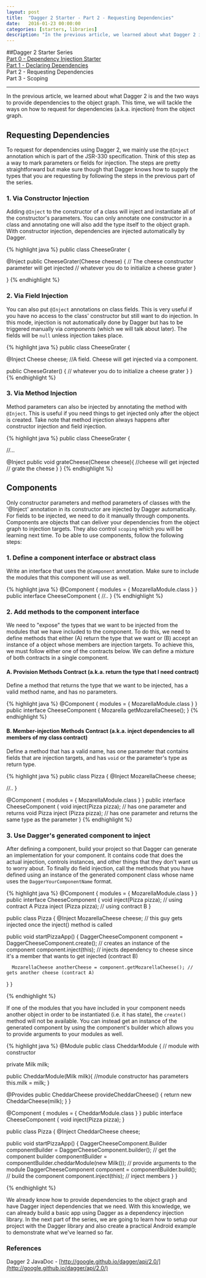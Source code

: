 ```yaml
---
layout: post
title:  "Dagger 2 Starter - Part 2 - Requesting Dependencies"
date:   2016-01-23 00:00:00
categories: [starters, libraries]
description: "In the previous article, we learned about what Dagger 2 is and the two ways to provide dependencies to the object graph. This time, we will tackle the ways on how to request for dependencies (a.k.a. injection) from the object graph."
---
```


##Dagger 2 Starter Series   
[Part 0 - Dependency Injection Starter](http://androidnotes.github.io/starters/patterns/2016/01/16/dependency-injection-starter.html)   
[Part 1 - Declaring Dependencies](http://localhost:4000/starters/libraries/2016/01/17/dagger-2-starter-part-1.html)   
Part 2 - Requesting Dependencies   
Part 3 - Scoping   

_____________________________________________

In the previous article, we learned about what Dagger 2 is and the two ways to provide dependencies to the object graph. This time, we will tackle the ways on how to request for dependencies (a.k.a. injection) from the object graph.

## Requesting Dependencies
To request for dependencies using Dagger 2, we mainly use the `@Inject` annotation which is part of the JSR-330 specification. Think of this step as a way to mark parameters or fields for injection. The steps are pretty straightforward but make sure though that Dagger knows how to supply the types that you are requesting by following the steps in the previous part of the series.

### 1. Via Constructor Injection
Adding `@Inject` to the constructor of a class will inject and instantiate all of the constructor's parameters. You can only annotate one constructor in a class and annotating one will also add the type itself to the object graph. With constructor injection, dependencies are injected automatically by Dagger.

{% highlight java %}
public class CheeseGrater {

  @Inject
  public CheeseGrater(Cheese cheese) { // The cheese constructor parameter will get injected
    // whatever you do to initialize a cheese grater
  }
  
}
{% endhighlight %}

### 2. Via Field Injection
You can also put `@Inject` annotations on class fields. This is very useful if you have no access to the class' constructor but still want to do injection. In this mode, injection is not automatically done by Dagger but has to be triggered manually via *components* (which we will talk about later). The fields will be `null` unless injection takes place.

{% highlight java %}
public class CheeseGrater {

  @Inject
  Cheese cheese; //A field. Cheese will get injected via a component.

  public CheeseGrater() {
    // whatever you do to initialize a cheese grater
  }
}
{% endhighlight %}

### 3. Via Method Injection
Method parameters can also be injected by annotating the method with `@Inject`. This is useful if you need things to get injected only after the object is created. Take note that method injection always happens after constructor injection and field injection.

{% highlight java %}
public class CheeseGrater {

  //...

  @Inject
  public void grateCheese(Cheese cheese){ //cheese will get injected
    // grate the cheese
  }
}
{% endhighlight %}

## Components

Only constructor parameters and method parameters of classes with the '@Inject' annotation in its constructor are injected by Dagger automatically. For fields to be injected, we need to do it manually through components. Components are objects that can deliver your dependencies from the object graph to injection targets. They also control `scoping` which you will be learning next time. To be able to use components, follow the following steps:

### 1. Define a component interface or abstract class
Write an interface that uses the `@Component` annotation. Make sure to include the modules that this component will use as well.

{% highlight java %}
@Component {
  modules = {
    MozarellaModule.class
  }
}
public interface CheeseComponent {
  //..
}
{% endhighlight %}

### 2. Add methods to the component interface
We need to "expose" the types that we want to be injected from the modules that we have included to the component. To do this, we need to define methods that either (A) return the type that we want or (B) accept an instance of a object whose members are injection targets. To achieve this, we must follow either one of the contracts below. We can define a mixture of both contracts in a single component.

#### A. Provision Methods Contract (a.k.a. return the type that I need contract)
Define a method that returns the type that we want to be injected, has a valid method name, and has no parameters.

{% highlight java %}
@Component {
  modules = {
    MozarellaModule.class
  }
}
public interface CheeseComponent {
  Mozarella getMozarellaCheese();
}
{% endhighlight %}

#### B. Member-injection Methods Contract (a.k.a. inject dependencies to all members of my class contract)
Define a method that has a valid name, has one parameter that contains fields that are injection targets, and has `void` or the parameter's type as return type.

{% highlight java %}
public class Pizza {
  @Inject
  MozarellaCheese cheese;

  //..
}

@Component {
  modules = {
    MozarellaModule.class
  }
}
public interface CheeseComponent {
  void inject(Pizza pizza); // has one parameter and returns void
  Pizza inject (Pizza pizza); // has one parameter and returns the same type as the parameter
}
{% endhighlight %}

### 3. Use Dagger's generated component to inject
After defining a component, build your project so that Dagger can generate an implementation for your component. It contains code that does the actual injection, controls instances, and other things that they don't want us to worry about. To finally do field injection, call the methods that you have defined using an instance of the generated component class whose name uses the `DaggerYourComponentName` format.

{% highlight java %}
@Component {
  modules = {
    MozarellaModule.class
  }
}
public interface CheeseComponent {
  void inject(Pizza pizza); // using contract A
  Pizza inject (Pizza pizza); // using contract B
}

public class Pizza {
  @Inject
  MozarellaCheese cheese; // this guy gets injected once the inject() method is called

  public void startPizzaApp() {
      DaggerCheeseComponent component = DaggerCheeseComponent.create(); // creates an instance of the component
      component.inject(this); // injects dependency to cheese since it's a member that wants to get injected (contract B)

      MozarellaCheese anotherCheese = component.getMozarellaCheese(); // gets another cheese (contract A)
  }
}

{% endhighlight %}

If one of the modules that you have included in your component needs another object in order to be instantiated (i.e. it has state), the `create()` method will not be available. You can instead get an instance of the generated component by using the component's builder which allows you to provide arguments to your modules as well.

{% highlight java %}
@Module
public class CheddarModule { // module with constructor

   private Milk milk;

   public CheddarModule(Milk milk){ //module constructor has parameters
     this.milk = milk;
   }

   @Provides
   public CheddarCheese provideCheddarCheese() {
      return new CheddarCheese(milk);
   }
}

@Component {
  modules = {
    CheddarModule.class
  }
}
public interface CheeseComponent {
  void inject(Pizza pizza);
}

public class Pizza {
  @Inject
  CheddarCheese cheese;

  public void startPizzaApp() {
      DaggerCheeseComponent.Builder componentBuilder = DaggerCheeseComponent.builder(); // get the component builder
      componentBuilder = componentBuilder.cheddarModule(new Milk()); // provide arguments to the module
      DaggerCheeseComponent component = componentBuilder.build(); // build the component
      component.inject(this); // inject members
  }
}

{% endhighlight %}

We already know how to provide dependencies to the object graph and have Dagger inject dependencies that we need. With this knowledge, we can already build a basic app using Dagger as a dependency injection library. In the next part of the series, we are going to learn how to setup our project with the Dagger library and also create a practical Android example to demonstrate what we've learned so far.

### References
Dagger 2 JavaDoc - [http://google.github.io/dagger/api/2.0/](http://google.github.io/dagger/api/2.0/)
